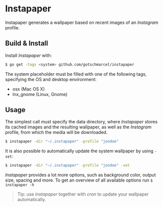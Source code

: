 # Instapaper

Instapaper generates a wallpaper based on recent images of an *Instagram* profile.

## Build & Install

Install *Instapaper* with:

```bash
$ go get -tags <system> github.com/gotschmarcel/instapaper
```

The system placeholder must be filled with one of the following tags, specifying the OS and desktop environment:

* osx (Mac OS X)
* lnx_gnome (Linux, Gnome)

## Usage

The simplest call must specify the data directory, where *Instapaper* stores its cached images and the resulting wallpaper, as well as
the *Instagram* profile, from which the media will be downloaded.

```bash
$ instapaper -dir "~/.instapaper" -profile "jondoe"
```

It is also possible to automatically update the system wallpaper by using `-set`:

```bash
$ instapaper -dir "~/.instapaper" -profile "jondoe" -set
```

*Instapaper* provides a lot more options, such as background color, output size, spacing and more. To
get an overview of all available options run `$ instapaper -h`

> Tip: use *instapaper* together with *cron* to update your wallpaper automatically.

